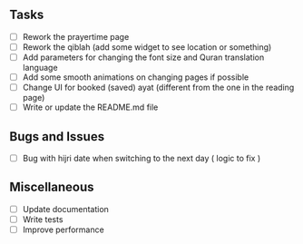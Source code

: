 ## Tasks

- [ ] Rework the prayertime page
- [ ] Rework the qiblah (add some widget to see location or something)
- [ ] Add parameters for changing the font size and Quran translation language
- [ ] Add some smooth animations on changing pages if possible
- [ ] Change UI for booked (saved) ayat (different from the one in the reading page)
- [ ] Write or update the README.md file

## Bugs and Issues

- [ ] Bug with hijri date when switching to the next day ( logic to fix )

## Miscellaneous

- [ ] Update documentation
- [ ] Write tests
- [ ] Improve performance
